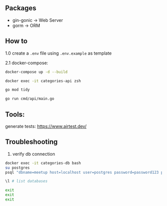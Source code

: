 ## Packages
- gin-gonic -> Web Server
- gorm      -> ORM


## How to
1.0 create a `.env` file using `.env.example` as template

2.1 docker-compose:
```sh
docker-compose up -d --build

docker exec -it categories-api zsh

go mod tidy

go run cmd/api/main.go
```

## Tools:
generate tests:
https://www.airtest.dev/

## Troubleshooting
1. verify db connection
```sh
docker exec -it categories-db bash
su postgres
psql "dbname=meetup host=localhost user=postgres password=password123 port=5432"

\l # list databases

exit
exit
exit
```